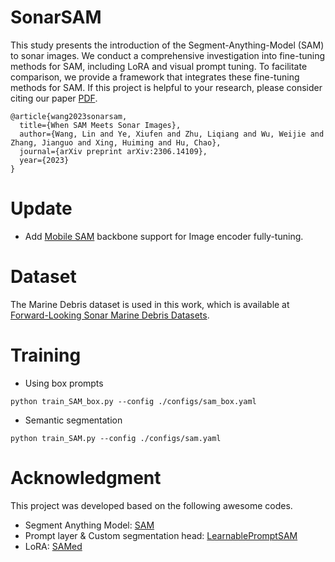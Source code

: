 # SonarSAM
This study presents the introduction of the Segment-Anything-Model (SAM) to sonar images. We conduct a comprehensive investigation into fine-tuning methods for SAM, including LoRA and visual prompt tuning. To facilitate comparison, we provide a framework that integrates these fine-tuning methods for SAM. If this project is helpful to your research, please consider citing our paper [PDF](https://arxiv.org/pdf/2306.14109.pdf).
```
@article{wang2023sonarsam,
  title={When SAM Meets Sonar Images},
  author={Wang, Lin and Ye, Xiufen and Zhu, Liqiang and Wu, Weijie and Zhang, Jianguo and Xing, Huiming and Hu, Chao},
  journal={arXiv preprint arXiv:2306.14109},
  year={2023}
}
```
# Update
- Add [Mobile SAM](https://github.com/ChaoningZhang/MobileSAM) backbone support for Image encoder fully-tuning.
# Dataset
The Marine Debris dataset is used in this work, which is available at [Forward-Looking Sonar Marine Debris Datasets](https://github.com/mvaldenegro/marine-debris-fls-datasets).

# Training
- Using box prompts
```
python train_SAM_box.py --config ./configs/sam_box.yaml
```

- Semantic segmentation
```
python train_SAM.py --config ./configs/sam.yaml
```
# Acknowledgment
This project was developed based on the following awesome codes.
- Segment Anything Model: [SAM](https://github.com/facebookresearch/segment-anything)
- Prompt layer & Custom segmentation head: [LearnablePromptSAM](https://github.com/Qsingle/LearnablePromptSAM/)
- LoRA: [SAMed](https://github.com/hitachinsk/SAMed/)
